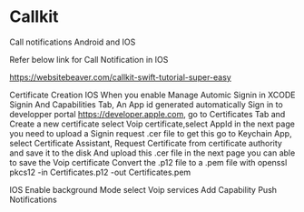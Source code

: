 # Callkit
Call notifications Android and IOS

Refer below link for Call Notification in IOS

https://websitebeaver.com/callkit-swift-tutorial-super-easy

Certificate Creation IOS
  When you enable Manage Automic Signin in XCODE Signin And Capabilities Tab, An App id generated automatically 
  Sign in to developper portal https://developer.apple.com, go to Certificates Tab and Create a new certificate select Voip certificate,select AppId in the         next page you need to upload a Signin request .cer file to get this go to Keychain App, select Certificate Assistant, Request Certificate from certificate authority and save it to the disk
  And upload this .cer file in the next page you can able to save the Voip certificate 
  Convert the .p12 file to a .pem file with openssl pkcs12 -in Certificates.p12 -out Certificates.pem
  
 IOS Enable background Mode select Voip services 
Add Capability Push Notifications

